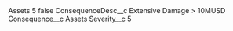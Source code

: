 <?xml version="1.0" encoding="UTF-8"?>
<CustomMetadata xmlns="http://soap.sforce.com/2006/04/metadata" xmlns:xsi="http://www.w3.org/2001/XMLSchema-instance" xmlns:xsd="http://www.w3.org/2001/XMLSchema">
    <label>Assets 5</label>
    <protected>false</protected>
    <values>
        <field>ConsequenceDesc__c</field>
        <value xsi:type="xsd:string">Extensive Damage &gt; 10MUSD</value>
    </values>
    <values>
        <field>Consequence__c</field>
        <value xsi:type="xsd:string">Assets</value>
    </values>
    <values>
        <field>Severity__c</field>
        <value xsi:type="xsd:string">5</value>
    </values>
</CustomMetadata>
